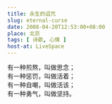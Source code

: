 ```yaml
---
title: 永生的诅咒
slug: eternal-curse
date: 2008-04-20T12:53:00+08:00
place: 北京
tags: [ 诗歌, 心情 ]
host-at: LiveSpace
---
```

有一种煎熬，叫做思念；<br>
有一种惩罚，叫做活着；<br>
有一种自嘲，叫做活该；<br>
有一种勇气，叫做坚持。<br>
